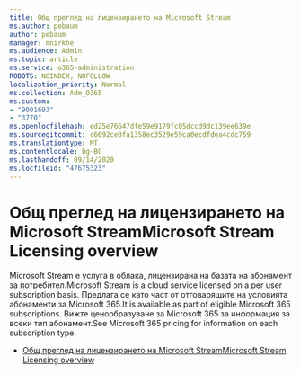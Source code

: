 ```yaml
---
title: Общ преглед на лицензирането на Microsoft Stream
ms.author: pebaum
author: pebaum
manager: mnirkhe
ms.audience: Admin
ms.topic: article
ms.service: o365-administration
ROBOTS: NOINDEX, NOFOLLOW
localization_priority: Normal
ms.collection: Adm_O365
ms.custom:
- "9001693"
- "3770"
ms.openlocfilehash: ed25e76647dfe59e9179fc05dccd9dc139ee639e
ms.sourcegitcommit: c6692ce0fa1358ec3529e59ca0ecdfdea4cdc759
ms.translationtype: MT
ms.contentlocale: bg-BG
ms.lasthandoff: 09/14/2020
ms.locfileid: "47675323"
---
```

# <a name="microsoft-stream-licensing-overview"></a><span data-ttu-id="2feb2-102">Общ преглед на лицензирането на Microsoft Stream</span><span class="sxs-lookup"><span data-stu-id="2feb2-102">Microsoft Stream Licensing overview</span></span>

<span data-ttu-id="2feb2-103">Microsoft Stream е услуга в облака, лицензирана на базата на абонамент за потребител.</span><span class="sxs-lookup"><span data-stu-id="2feb2-103">Microsoft Stream is a cloud service licensed on a per user subscription basis.</span></span> <span data-ttu-id="2feb2-104">Предлага се като част от отговарящите на условията абонаменти за Microsoft 365.</span><span class="sxs-lookup"><span data-stu-id="2feb2-104">It is available as part of eligible Microsoft 365 subscriptions.</span></span> <span data-ttu-id="2feb2-105">Вижте ценообразуване за Microsoft 365 за информация за всеки тип абонамент.</span><span class="sxs-lookup"><span data-stu-id="2feb2-105">See Microsoft 365 pricing for information on each subscription type.</span></span>

- [<span data-ttu-id="2feb2-106">Общ преглед на лицензирането на Microsoft Stream</span><span class="sxs-lookup"><span data-stu-id="2feb2-106">Microsoft Stream Licensing overview</span></span>](https://docs.microsoft.com/stream/license-overview)